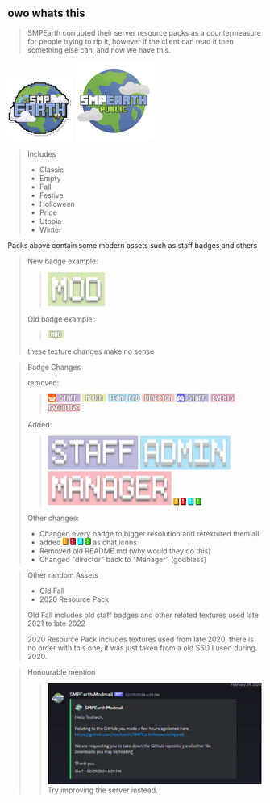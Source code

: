 owo whats this
---
>SMPEarth corrupted their server resource packs as a countermeasure for people trying to rip it, however if the client can read it then something else can, and now we have this.

![logo](logo1.png)
![logo](logo2.png)

> Includes
>* Classic
>* Empty
>* Fall
>* Festive
>* Holloween
>* Pride
>* Utopia
>* Winter

Packs above contain some modern assets such as staff badges and others
>New badge example:
> 
>>![logo](newmod.png)
>
>Old badge example:
> 
> 
>>![logo](oldmod.png)
>
> these texture changes make no sense 

>Badge Changes
> 
> removed:
> 
> >![reddit_staff.png](Old%20Fall%2Fassets%2Fminecraft%2Ftextures%2Fcustom%2Fui%2Fchat%2Fbadges%2Freddit_staff.png)
![social_media_team.png](Old%20Fall%2Fassets%2Fminecraft%2Ftextures%2Fcustom%2Fui%2Fchat%2Fbadges%2Fsocial_media_team.png)
![team_lead.png](Old%20Fall%2Fassets%2Fminecraft%2Ftextures%2Fcustom%2Fui%2Fchat%2Fbadges%2Fteam_lead.png)
![director.png](Old%20Fall%2Fassets%2Fminecraft%2Ftextures%2Fcustom%2Fui%2Fchat%2Fbadges%2Fdirector.png)
![discord_staff.png](Old%20Fall%2Fassets%2Fminecraft%2Ftextures%2Fcustom%2Fui%2Fchat%2Fbadges%2Fdiscord_staff.png)
![event_team.png](Old%20Fall%2Fassets%2Fminecraft%2Ftextures%2Fcustom%2Fui%2Fchat%2Fbadges%2Fevent_team.png)
![executive_director.png](Old%20Fall%2Fassets%2Fminecraft%2Ftextures%2Fcustom%2Fui%2Fchat%2Fbadges%2Fexecutive_director.png)
> 
> 
> Added:
> 
> >![staff.png](Classic%2Fassets%2Fminecraft%2Ftextures%2Fcustom%2Fui%2Fchat%2Fbadges%2Fstaff.png)
![admin.png](Classic%2Fassets%2Fminecraft%2Ftextures%2Fcustom%2Fui%2Fchat%2Fbadges%2Fadmin.png)
![manager.png](Classic%2Fassets%2Fminecraft%2Ftextures%2Fcustom%2Fui%2Fchat%2Fbadges%2Fmanager.png)
> ![warn.png](Classic%2Fassets%2Fminecraft%2Ftextures%2Fcustom%2Fui%2Ficon%2Fwarn.png)
![error.png](Classic%2Fassets%2Fminecraft%2Ftextures%2Fcustom%2Fui%2Ficon%2Ferror.png)
![info.png](Classic%2Fassets%2Fminecraft%2Ftextures%2Fcustom%2Fui%2Ficon%2Finfo.png)
![success.png](Classic%2Fassets%2Fminecraft%2Ftextures%2Fcustom%2Fui%2Ficon%2Fsuccess.png)
> 
> Other changes:
> 
> * Changed every badge to bigger resolution and retextured them all
> * added ![warn.png](Classic%2Fassets%2Fminecraft%2Ftextures%2Fcustom%2Fui%2Ficon%2Fwarn.png)
![error.png](Classic%2Fassets%2Fminecraft%2Ftextures%2Fcustom%2Fui%2Ficon%2Ferror.png)
![info.png](Classic%2Fassets%2Fminecraft%2Ftextures%2Fcustom%2Fui%2Ficon%2Finfo.png)
![success.png](Classic%2Fassets%2Fminecraft%2Ftextures%2Fcustom%2Fui%2Ficon%2Fsuccess.png) as chat icons
> * Removed old README.md (why would they do this)
> * Changed "director" back to "Manager" (godbless)
>
> 

>Other random Assets
>* Old Fall
>* 2020 Resource Pack 
>
>Old Fall includes old staff badges and other related textures used late 2021 to late 2022
>
>2020 Resource Pack includes textures used from late 2020, there  is no order with this one, it was 
just taken from a old SSD I used during 2020.
> 

>Honourable mention 
> 
> >![logo](hellotooltech.png)
> Try improving the server instead.

